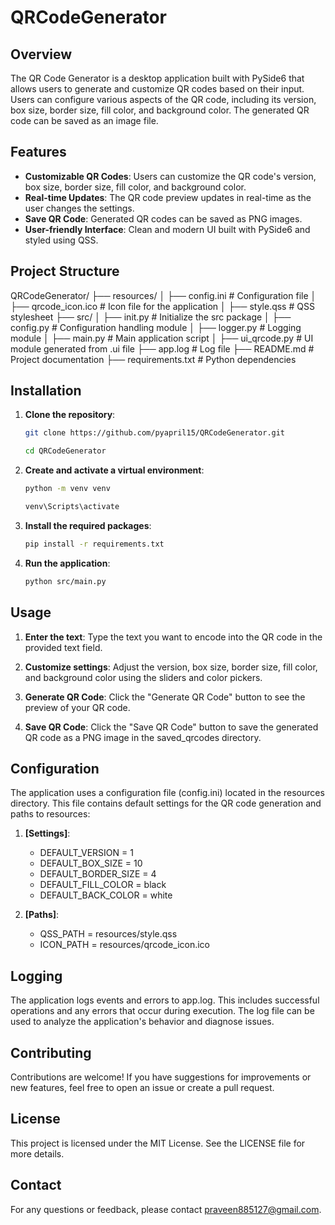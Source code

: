 # QRCodeGenerator

## Overview

The QR Code Generator is a desktop application built with PySide6 that allows users to generate and customize QR codes based on their input. Users can configure various aspects of the QR code, including its version, box size, border size, fill color, and background color. The generated QR code can be saved as an image file.

## Features

- **Customizable QR Codes**: Users can customize the QR code's version, box size, border size, fill color, and background color.
- **Real-time Updates**: The QR code preview updates in real-time as the user changes the settings.
- **Save QR Code**: Generated QR codes can be saved as PNG images.
- **User-friendly Interface**: Clean and modern UI built with PySide6 and styled using QSS.

## Project Structure
QRCodeGenerator/
├── resources/
│ ├── config.ini # Configuration file
│ ├── qrcode_icon.ico # Icon file for the application
│ ├── style.qss # QSS stylesheet
├── src/
│ ├── init.py # Initialize the src package
│ ├── config.py # Configuration handling module
│ ├── logger.py # Logging module
│ ├── main.py # Main application script
│ ├── ui_qrcode.py # UI module generated from .ui file
├── app.log # Log file
├── README.md # Project documentation
├── requirements.txt # Python dependencies


## Installation

1. **Clone the repository**:

   ```bash
   git clone https://github.com/pyapril15/QRCodeGenerator.git
   ```
   ```bash
   cd QRCodeGenerator
   ```

2. **Create and activate a virtual environment**:
   ```bash
   python -m venv venv
   ```
   ```bash
   venv\Scripts\activate
   ```
   
3. **Install the required packages**:
   ```bash
   pip install -r requirements.txt
   ```

4. **Run the application**:
   ```bash
   python src/main.py
   ```
   
## Usage

1. **Enter the text**: Type the text you want to encode into the QR code in the provided text field.

2. **Customize settings**: Adjust the version, box size, border size, fill color, and background color using the sliders and color pickers.

3. **Generate QR Code**: Click the "Generate QR Code" button to see the preview of your QR code.

4. **Save QR Code**: Click the "Save QR Code" button to save the generated QR code as a PNG image in the saved_qrcodes directory.


## Configuration
The application uses a configuration file (config.ini) located in the resources directory.
This file contains default settings for the QR code generation and paths to resources:

1. **[Settings]**:
   - DEFAULT_VERSION = 1
   - DEFAULT_BOX_SIZE = 10
   - DEFAULT_BORDER_SIZE = 4
   - DEFAULT_FILL_COLOR = black
   - DEFAULT_BACK_COLOR = white

2. **[Paths]**:
   - QSS_PATH = resources/style.qss
   - ICON_PATH = resources/qrcode_icon.ico

## Logging
The application logs events and errors to app.log. This includes successful operations and any errors that occur during execution. The log file can be used to analyze the application's behavior and diagnose issues.

## Contributing
Contributions are welcome! If you have suggestions for improvements or new features, feel free to open an issue or create a pull request.

## License
This project is licensed under the MIT License. See the LICENSE file for more details.

## Contact
For any questions or feedback, please contact praveen885127@gmail.com.
